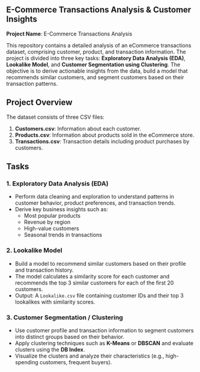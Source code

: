 ## E-Commerce Transactions Analysis & Customer Insights
**Project Name**: E-Commerce Transactions Analysis

This repository contains a detailed analysis of an eCommerce transactions dataset, comprising customer, product, and transaction information. The project is divided into three key tasks: **Exploratory Data Analysis (EDA)**, **Lookalike Model**, and **Customer Segmentation using Clustering**. The objective is to derive actionable insights from the data, build a model that recommends similar customers, and segment customers based on their transaction patterns.

## Project Overview

The dataset consists of three CSV files:

1. **Customers.csv**: Information about each customer.
2. **Products.csv**: Information about products sold in the eCommerce store.
3. **Transactions.csv**: Transaction details including product purchases by customers.

## Tasks

### 1. **Exploratory Data Analysis (EDA)**
- Perform data cleaning and exploration to understand patterns in customer behavior, product preferences, and transaction trends.
- Derive key business insights such as:
  - Most popular products
  - Revenue by region
  - High-value customers
  - Seasonal trends in transactions

### 2. **Lookalike Model**
- Build a model to recommend similar customers based on their profile and transaction history.
- The model calculates a similarity score for each customer and recommends the top 3 similar customers for each of the first 20 customers.
- Output: A `Lookalike.csv` file containing customer IDs and their top 3 lookalikes with similarity scores.

### 3. **Customer Segmentation / Clustering**
- Use customer profile and transaction information to segment customers into distinct groups based on their behavior.
- Apply clustering techniques such as **K-Means** or **DBSCAN** and evaluate clusters using the **DB Index**.
- Visualize the clusters and analyze their characteristics (e.g., high-spending customers, frequent buyers).


